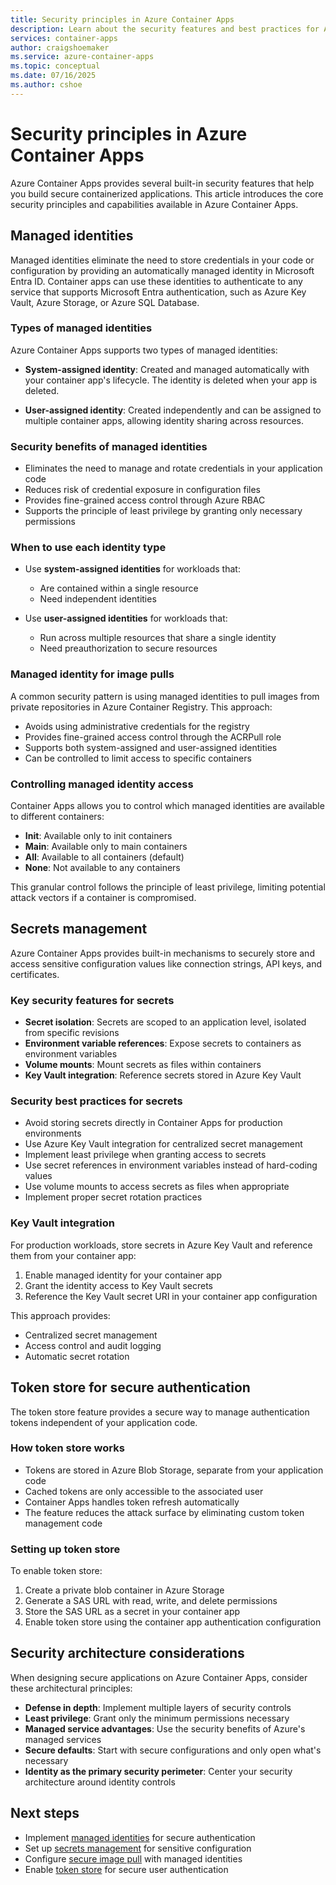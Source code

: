 ```yaml
---
title: Security principles in Azure Container Apps
description: Learn about the security features and best practices for Azure Container Apps, including managed identities, secrets management, and token store.
services: container-apps
author: craigshoemaker
ms.service: azure-container-apps
ms.topic: conceptual
ms.date: 07/16/2025
ms.author: cshoe
---
```


# Security principles in Azure Container Apps

Azure Container Apps provides several built-in security features that help you build secure containerized applications. This article introduces the core security principles and capabilities available in Azure Container Apps.

## Managed identities

Managed identities eliminate the need to store credentials in your code or configuration by providing an automatically managed identity in Microsoft Entra ID. Container apps can use these identities to authenticate to any service that supports Microsoft Entra authentication, such as Azure Key Vault, Azure Storage, or Azure SQL Database.

### Types of managed identities

Azure Container Apps supports two types of managed identities:

- **System-assigned identity**: Created and managed automatically with your container app's lifecycle. The identity is deleted when your app is deleted.

- **User-assigned identity**: Created independently and can be assigned to multiple container apps, allowing identity sharing across resources.

### Security benefits of managed identities

- Eliminates the need to manage and rotate credentials in your application code
- Reduces risk of credential exposure in configuration files
- Provides fine-grained access control through Azure RBAC
- Supports the principle of least privilege by granting only necessary permissions

### When to use each identity type

- Use **system-assigned identities** for workloads that:
  - Are contained within a single resource
  - Need independent identities

- Use **user-assigned identities** for workloads that:
  - Run across multiple resources that share a single identity
  - Need preauthorization to secure resources

### Managed identity for image pulls

A common security pattern is using managed identities to pull images from private repositories in Azure Container Registry. This approach:

- Avoids using administrative credentials for the registry
- Provides fine-grained access control through the ACRPull role
- Supports both system-assigned and user-assigned identities
- Can be controlled to limit access to specific containers

### Controlling managed identity access

Container Apps allows you to control which managed identities are available to different containers:

- **Init**: Available only to init containers
- **Main**: Available only to main containers
- **All**: Available to all containers (default)
- **None**: Not available to any containers

This granular control follows the principle of least privilege, limiting potential attack vectors if a container is compromised.

## Secrets management

Azure Container Apps provides built-in mechanisms to securely store and access sensitive configuration values like connection strings, API keys, and certificates.

### Key security features for secrets

- **Secret isolation**: Secrets are scoped to an application level, isolated from specific revisions
- **Environment variable references**: Expose secrets to containers as environment variables
- **Volume mounts**: Mount secrets as files within containers
- **Key Vault integration**: Reference secrets stored in Azure Key Vault

### Security best practices for secrets

- Avoid storing secrets directly in Container Apps for production environments
- Use Azure Key Vault integration for centralized secret management
- Implement least privilege when granting access to secrets
- Use secret references in environment variables instead of hard-coding values
- Use volume mounts to access secrets as files when appropriate
- Implement proper secret rotation practices

### Key Vault integration

For production workloads, store secrets in Azure Key Vault and reference them from your container app:

1. Enable managed identity for your container app
1. Grant the identity access to Key Vault secrets
1. Reference the Key Vault secret URI in your container app configuration

This approach provides:

- Centralized secret management
- Access control and audit logging
- Automatic secret rotation

## Token store for secure authentication

The token store feature provides a secure way to manage authentication tokens independent of your application code.

### How token store works

- Tokens are stored in Azure Blob Storage, separate from your application code
- Cached tokens are only accessible to the associated user
- Container Apps handles token refresh automatically
- The feature reduces the attack surface by eliminating custom token management code

### Setting up token store

To enable token store:

1. Create a private blob container in Azure Storage
1. Generate a SAS URL with read, write, and delete permissions
1. Store the SAS URL as a secret in your container app
1. Enable token store using the container app authentication configuration

## Security architecture considerations

When designing secure applications on Azure Container Apps, consider these architectural principles:

- **Defense in depth**: Implement multiple layers of security controls
- **Least privilege**: Grant only the minimum permissions necessary
- **Managed service advantages**: Use the security benefits of Azure's managed services
- **Secure defaults**: Start with secure configurations and only open what's necessary
- **Identity as the primary security perimeter**: Center your security architecture around identity controls

## Next steps

- Implement [managed identities](./managed-identity.md) for secure authentication
- Set up [secrets management](./manage-secrets.md) for sensitive configuration
- Configure [secure image pull](./managed-identity-image-pull.md) with managed identities
- Enable [token store](./token-store.md) for secure user authentication

